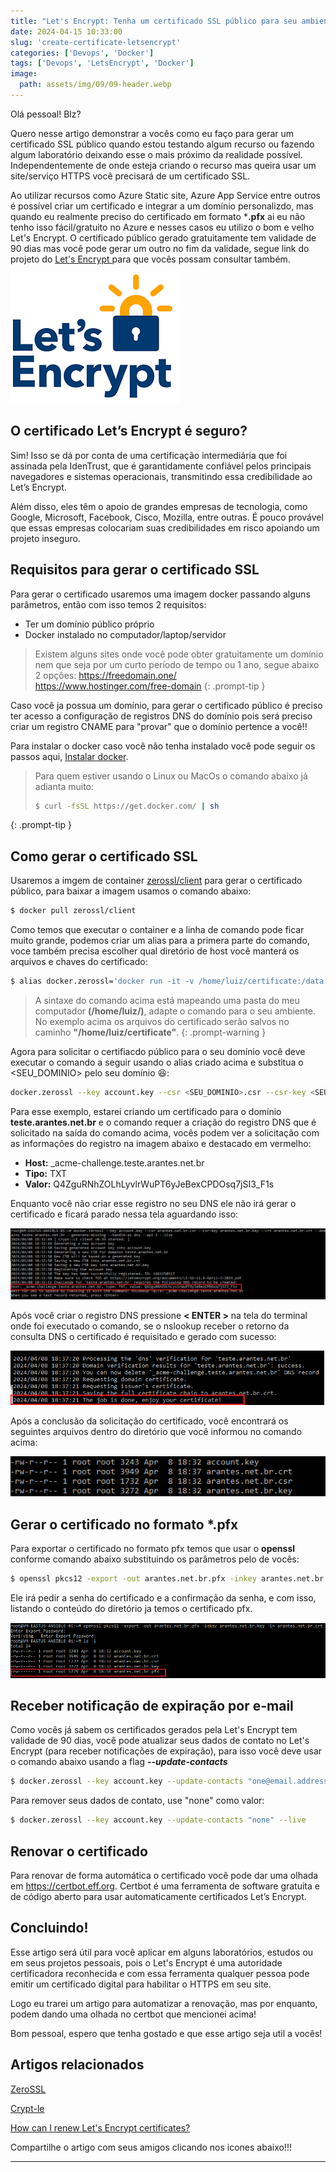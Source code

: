 ```yaml
---
title: "Let's Encrypt: Tenha um certificado SSL público para seu ambiente usando docker"
date: 2024-04-15 10:33:00
slug: 'create-certificate-letsencrypt'
categories: ['Devops', 'Docker']
tags: ['Devops', 'LetsEncrypt', 'Docker']
image:
  path: assets/img/09/09-header.webp
---
```


Olá pessoal! Blz?

Quero nesse artigo demonstrar a vocês como eu faço para gerar um certificado SSL público quando estou testando algum recurso ou fazendo algum laboratório deixando esse o mais próximo da realidade possível. Independentemente de onde esteja criando o recurso mas queira usar um site/serviço HTTPS você precisará de um certificado SSL. 

Ao utilizar recursos como Azure Static site, Azure App Service entre outros é possível criar um certificado e integrar a um domínio personalizdo, mas quando eu realmente preciso do certificado em formato ***.pfx** ai eu não tenho isso fácil/gratuito no Azure e nesses casos eu utilizo o bom e velho Let's Encrypt. O certificado público gerado gratuitamente tem validade de 90 dias mas você pode gerar um outro no fim da validade, segue link do projeto do <a href="https://letsencrypt.org/" target="_blank">Let's Encrypt </a> para que vocês possam consultar também.

![powershell-test-connection](/assets/img/09/00.png)

## O certificado Let’s Encrypt é seguro?

Sim! Isso se dá por conta de uma certificação intermediária que foi assinada pela IdenTrust, que é garantidamente confiável pelos principais navegadores e sistemas operacionais, transmitindo essa credibilidade ao Let’s Encrypt. 

Além disso, eles têm o apoio de grandes empresas de tecnologia, como Google, Microsoft, Facebook, Cisco, Mozilla, entre outras. É pouco provável que essas empresas colocariam suas credibilidades em risco apoiando um projeto inseguro.

## Requisitos para gerar o certificado SSL

Para gerar o certificado usaremos uma imagem docker passando alguns parâmetros, então com isso temos 2 requisitos:

- Ter um domínio público próprio
- Docker instalado no computador/laptop/servidor

> Existem alguns sites onde você pode obter gratuitamente um domínio nem que seja por um curto período de tempo ou 1 ano, segue abaixo 2 opções:
> https://freedomain.one/ <br>
> https://www.hostinger.com/free-domain
{: .prompt-tip }


Caso você ja possua um domínio, para gerar o certificado público é preciso ter acesso a configuração de registros DNS do domínio pois será preciso criar um registro CNAME para "provar" que o domínio pertence a você!!

Para instalar o docker caso você não tenha instalado você pode seguir os passos aqui, <a href="https://docs.docker.com/get-docker/" target="_blank">Instalar docker</a>.

> Para quem estiver usando o Linux ou MacOs o comando abaixo já adianta muito: 
> ```bash
> $ curl -fsSL https://get.docker.com/ | sh
> ```
{: .prompt-tip }

## Como gerar o certificado SSL

Usaremos a imgem de container <a href="https://hub.docker.com/r/zerossl/client/" target="_blank">zerossl/client</a> para gerar o certificado público, para baixar a imagem usamos o comando abaixo:

```bash
$ docker pull zerossl/client
```

Como temos que executar o container e a linha de comando pode ficar muito grande, podemos criar um alias para a primera parte do comando, voce também precisa escolher qual diretório de host você manterá os arquivos e chaves do certificado:

```bash
$ alias docker.zerossl='docker run -it -v /home/luiz/certificate:/data -u $(id -u) --rm zerossl/client'
```

> A sintaxe do comando acima está mapeando uma pasta do meu computador **(/home/luiz/)**, adapte o comando para o seu ambiente. No exemplo acima os arquivos do certificado serão salvos no caminho **"/home/luiz/certificate"**.
{: .prompt-warning }

Agora para solicitar o certifiacdo público para o seu domínio você deve executar o comando a seguir usando o alias criado acima e substitua o <SEU_DOMINIO> pelo seu domínio 😆:

```bash
docker.zerossl --key account.key --csr <SEU_DOMINIO>.csr --csr-key <SEU_DOMINIO>.key --crt <SEU_DOMINIO>.crt --domains "<SEU_DOMINIO>" --generate-missing --handle-as dns --api 2 --live
```

Para esse exemplo, estarei criando um certificado para o domínio **teste.arantes.net.br** e o comando requer a criação do registro DNS que é solicitado na saída do comando acima, vocês podem ver a solicitação com as informações do registro na imagem abaixo e destacado em vermelho:

- **Host:** _acme-challenge.teste.arantes.net.br
- **Tipo:** TXT
- **Valor:** Q4ZguRNhZOLhLyvlrWuPT6yJeBexCPDOsq7jSI3_F1s

Enquanto você não criar esse registro no seu DNS ele não irá gerar o certificado e ficará parado nessa tela aguardando isso:

![powershell-test-connection](/assets/img/09/01.png)
</center>

Após você criar o registro DNS pressione **< ENTER >** na tela do terminal onde foi executado o comando, se o nslookup receber o retorno da consulta DNS o certificado é requisitado e gerado com sucesso:

![powershell-test-connection](/assets/img/09/02.png)

Após a conclusão da solicitação do certificado, você encontrará os seguintes arquivos dentro do diretório que você informou no comando acima:

![powershell-test-connection](/assets/img/09/03.png)

## Gerar o certificado no formato *.pfx 

Para exportar o certificado no formato pfx temos que usar o **openssl** conforme comando abaixo substituindo os parâmetros pelo de vocês: 

```bash
$ openssl pkcs12 -export -out arantes.net.br.pfx -inkey arantes.net.br.key -in arantes.net.br.crt
```

Ele irá pedir a senha do certificado e a confirmação da senha, e com isso, listando o conteúdo do diretório ja temos o certificado pfx.

![powershell-test-connection](/assets/img/09/04.png)

## Receber notificação de expiração por e-mail

Como vocês já sabem os certificados gerados pela Let's Encrypt tem validade de 90 dias, você pode atualizar seus dados de contato no Let's Encrypt (para receber notificações de expiração), para isso você deve usar o comando abaixo usando a flag ***--update-contacts***

```bash
$ docker.zerossl --key account.key --update-contacts "one@email.address" --live
```

Para remover seus dados de contato, use "none" como valor:

```bash
$ docker.zerossl --key account.key --update-contacts "none" --live
```

## Renovar o certificado

Para renovar de forma automática o certificado você pode dar uma olhada em https://certbot.eff.org. Certbot é uma ferramenta de software gratuita e de código aberto para usar automaticamente certificados Let’s Encrypt.

## Concluindo!

Esse artigo será útil para você aplicar em alguns laboratórios, estudos ou em seus projetos pessoais, pois o Let's Encrypt é uma autoridade certificadora reconhecida e com essa ferramenta qualquer pessoa pode emitir um certificado digital para habilitar o HTTPS em seu site.

Logo eu trarei um artigo para automatizar a renovação, mas por enquanto, podem dando uma olhada no certbot que mencionei acima!

Bom pessoal, espero que tenha gostado e que esse artigo seja util a vocês!

## Artigos relacionados

<a href="https://hub.docker.com/r/zerossl/client/" target="_blank">ZeroSSL</a> 

<a href="https://hub.docker.com/r/doknow/crypt-le" target="_blank">Crypt-le</a> 

<a href="https://docs.digitalocean.com/support/how-can-i-renew-lets-encrypt-certificates/" target="_blank">How can I renew Let's Encrypt certificates?</a> 

Compartilhe o artigo com seus amigos clicando nos icones abaixo!!!
<hr>